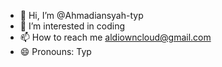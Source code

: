 - 👋 Hi, I’m @Ahmadiansyah-typ
- 👀 I’m interested in coding
- 📫 How to reach me aldiowncloud@gmail.com
- 😄 Pronouns: Typ

<!---
Ahmadiansyah-typ/Ahmadiansyah-typ is a ✨ special ✨ repository because its `README.md` (this file) appears on your GitHub profile.
You can click the Preview link to take a look at your changes.
--->
